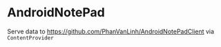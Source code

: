 # AndroidNotePad

Serve data to https://github.com/PhanVanLinh/AndroidNotePadClient via `ContentProvider`

